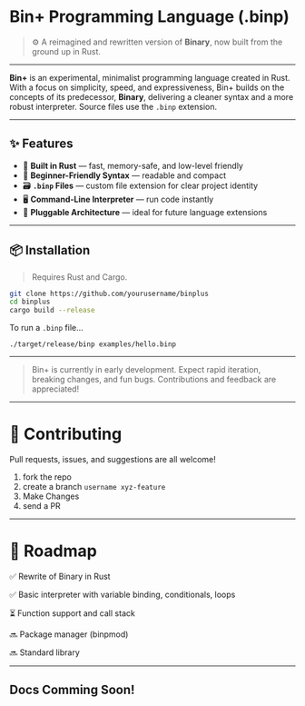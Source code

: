 # Bin+ Programming Language (.binp)

> ⚙️ A reimagined and rewritten version of **Binary**, now built from the ground up in Rust.

---

**Bin+** is an experimental, minimalist programming language created in Rust. With a focus on simplicity, speed, and expressiveness, Bin+ builds on the concepts of its predecessor, **Binary**, delivering a cleaner syntax and a more robust interpreter. Source files use the `.binp` extension.

---

## ✨ Features

- 🦀 **Built in Rust** — fast, memory-safe, and low-level friendly
- 🧠 **Beginner-Friendly Syntax** — readable and compact
- 🗃 **`.binp` Files** — custom file extension for clear project identity
- 🖥 **Command-Line Interpreter** — run code instantly
- 🔧 **Pluggable Architecture** — ideal for future language extensions

---

## 📦 Installation

> Requires Rust and Cargo.

```bash
git clone https://github.com/yourusername/binplus
cd binplus
cargo build --release
```

To run a `.binp` file...

```./target/release/binp examples/hello.binp```


---

> Bin+ is currently in early development. Expect rapid iteration, breaking changes, and fun bugs. Contributions and feedback are appreciated!

---

# 🙌 Contributing

Pull requests, issues, and suggestions are all welcome!

1. fork the repo
2. create a branch `username xyz-feature`
3. Make Changes
4. send a PR

---

# 🚧 Roadmap

  ✅ Rewrite of Binary in Rust

  ✅ Basic interpreter with variable binding, conditionals, loops

  ⏳ Function support and call stack
  
  🔜 Package manager (binpmod)

  🔜 Standard library

---

## Docs Comming Soon!
